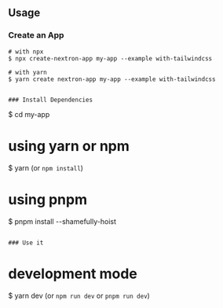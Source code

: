 ## Usage

### Create an App

```
# with npx
$ npx create-nextron-app my-app --example with-tailwindcss

# with yarn
$ yarn create nextron-app my-app --example with-tailwindcss


### Install Dependencies

```
$ cd my-app

# using yarn or npm
$ yarn (or `npm install`)

# using pnpm
$ pnpm install --shamefully-hoist
```

### Use it

```
# development mode
$ yarn dev (or `npm run dev` or `pnpm run dev`)


